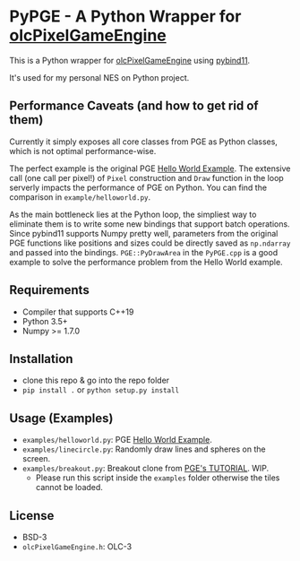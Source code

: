 PyPGE - A Python Wrapper for [olcPixelGameEngine](https://github.com/OneLoneCoder/olcPixelGameEngine)
==============

This is a Python wrapper for [olcPixelGameEngine](https://github.com/OneLoneCoder/olcPixelGameEngine) using [pybind11](https://github.com/pybind/pybind11).

It's used for my personal NES on Python project.

Performance Caveats (and how to get rid of them)
------------------------------------------------

Currently it simply exposes all core classes from PGE as Python classes, which is not optimal performance-wise.

The perfect example is the original PGE [Hello World Example](https://github.com/OneLoneCoder/olcPixelGameEngine/wiki#example-olcpixelengine-hello-world). The extensive call (one call per pixel!) of `Pixel` construction and `Draw` function in the loop serverly impacts the performance of PGE on Python. You can find the comparison in `example/helloworld.py`.

As the main bottleneck lies at the Python loop, the simpliest way to eliminate them is to write some new bindings that support batch operations. Since pybind11 supports Numpy pretty well, parameters from the original PGE functions like positions and sizes could be directly saved as `np.ndarray` and passed into the bindings. `PGE::PyDrawArea` in the `PyPGE.cpp` is a good example to solve the performance problem from the Hello World example.

Requirements
------------

* Compiler that supports C++19
* Python 3.5+
* Numpy >= 1.7.0

Installation
------------

- clone this repo & go into the repo folder
- `pip install .` or `python setup.py install`

Usage (Examples)
----------------

* `examples/helloworld.py`: PGE [Hello World Example](https://github.com/OneLoneCoder/olcPixelGameEngine/wiki#example-olcpixelengine-hello-world).
* `examples/linecircle.py`: Randomly draw lines and spheres on the screen.
* `examples/breakout.py`: Breakout clone from [PGE's TUTORIAL](https://github.com/OneLoneCoder/olcPixelGameEngine/wiki). WIP.
    * Please run this script inside the `examples` folder otherwise the tiles cannot be loaded.

License
-------

* BSD-3
* `olcPixelGameEngine.h`: OLC-3